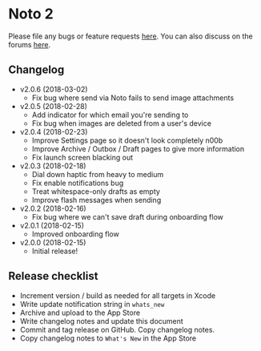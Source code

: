 # Noto 2

Please file any bugs or feature requests [here](https://github.com/noto-app/org/issues). You can also discuss on the forums [here](https://groups.google.com/forum/#!forum/noto-app).

## Changelog
- v2.0.6 (2018-03-02)
  - Fix bug where send via Noto fails to send image attachments
- v2.0.5 (2018-02-28)
  - Add indicator for which email you're sending to
  - Fix bug when images are deleted from a user's device
- v2.0.4 (2018-02-23)
  - Improve Settings page so it doesn't look completely n00b
  - Improve Archive / Outbox / Draft pages to give more information
  - Fix launch screen blacking out
- v2.0.3 (2018-02-18)
  - Dial down haptic from heavy to medium
  - Fix enable notifications bug
  - Treat whitespace-only drafts as empty
  - Improve flash messages when sending
- v2.0.2 (2018-02-16)
  - Fix bug where we can't save draft during onboarding flow
- v2.0.1 (2018-02-15)
  - Improved onboarding flow
- v2.0.0 (2018-02-15)
  - Initial release!

## Release checklist
- Increment version / build as needed for all targets in Xcode
- Write update notification string in ```whats_new```
- Archive and upload to the App Store
- Write changelog notes and update this document
- Commit and tag release on GitHub. Copy changelog notes.
- Copy changelog notes to ```What's New``` in the App Store
